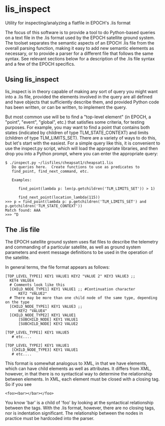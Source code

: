 lis_inspect
===========

Utility for inspecting/analyzing a flatfile in EPOCH's .lis format

The focus of this software is to provide a tool to do Python-based queries on a text file in the .lis format used by the EPOCH satellite ground system.  The toolset separates the semantic aspects of an EPOCH .lis file from the overall parsing function, making it easy to add new semantic elements as necessary, or to provide a parser for a different file that follows the same syntax.  See relevant sections below for a description of the .lis file syntax and a few of the EPOCH specifics.

Using lis_inspect
--------
lis_inspect is in theory capable of making any sort of query you might want into a .lis file, provided the elements involved in the query are all defined and have objects that sufficiently describe them, and provided Python code has been written, or can be written, to implement the query.

But most common use will be to find a "top-level element" (in EPOCH, a "point", "event", "global", etc.) that satisfies some criteria, for testing purposes.  For example, you may want to find a point that contains both states (indicated by children of type TLM_STATE_CONTEXT) and limits (children of type TLM_LIMITS_SET).  There are a variety of ways to do this, but let's start with the easiest.  For a simple query like this, it is convenient to use the inspect.py script, which will load the appropriate libraries, and then drop you into a Python prompt, where you can enter the appropriate query:

    $ ./inspect.py ~/lisfiles/cheapsat1/cheapsat1.lis 
       Do queries here.  Create functions to use as predicates to
       find_point, find_next_command, etc.

       Examples: 

          find_point(lambda p: len(p.getchildren('TLM_LIMITS_SET')) > 1)

          find_next_point(location_lambda(115))
    >>> p = find_point(lambda p: p.getchildren('TLM_LIMITS_SET') and p.getchildren('TLM_STATE_CONTEXT'))
    Match found: AAA
    >>> ^D

The .lis file
-------------

The EPOCH satellite ground system uses flat files to describe the telemetry and commanding of a particular satellite, as well as ground system parameters and event message definitions to be used in the operation of the satellite.

In general terms, the file format appears as follows:

    [TOP_LEVEL_TYPE1] KEY1 VALUE1 KEY2 "VALUE 2" KEY3 VALUE3 ;;
      KEY4 VALUE4
      # Comments look like this
      [CHILD_NODE_TYPE1] KEY1 VALUE1 ;; #Continuation character
          KEY2 "VALUE2"
      # There may be more than one child node of the same type, depending on the type
      [CHILD_NODE_TYPE1] KEY1 VALUE3 ;; 
          KEY2 "VALUE4"
      [CHILD_NODE_TYPE2] KEY1 VALUE1
          [SUBCHILD_NODE] KEY1 VALUE1
          [SUBCHILD_NODE] KEY2 VALUE2
          
    [TOP_LEVEL_TYPE1] KEY1 VALUE5
       # etc....
       
    [TOP_LEVEL_TYPE2] KEY1 VALUE1
       [CHILD_NODE_TYPE3] KEY1 VALUE1
       # etc....
       
This format is somewhat analogous to XML, in that we have elements, which can have child elements as well as attributes.  It differs from XML, however, in that there is no syntactical way to determine the relationship between elements.  In XML, each element must be closed with a closing tag.  So if you see

    <foo><bar></bar></foo>
    
You know 'bar' is a child of 'foo' by looking at the syntactical relationship between the tags.  With the .lis format, however, there are no closing tags, nor is indentation significant.  The relationship between the nodes in practice must be hardcoded into the parser.
